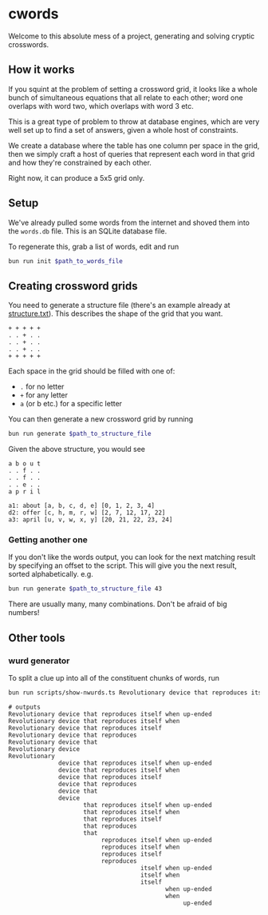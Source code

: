 # cwords

Welcome to this absolute mess of a project, generating and solving cryptic crosswords.

## How it works

If you squint at the problem of setting a crossword grid, it looks like a whole
bunch of simultaneous equations that all relate to each other;
word one overlaps with word two, which overlaps with word 3 etc.

This is a great type of problem to throw at database engines, which are very
well set up to find a set of answers, given a whole host of constraints.

We create a database where the table has one column per space in the grid,
then we simply craft a host of queries that represent each word in that grid
and how they're constrained by each other.

Right now, it can produce a 5x5 grid only.

## Setup

We've already pulled some words from the internet and shoved them into the
`words.db` file. This is an SQLite database file.

To regenerate this, grab a list of words, edit and run 
```sh
bun run init $path_to_words_file
```

## Creating crossword grids

You need to generate a structure file (there's an example already at [structure.txt](./structure.txt)). This describes the shape of the grid that you want.

```
+ + + + +
. . + . .
. . + . .
. . + . .
+ + + + +
```

Each space in the grid should be filled with one of:

* `.` for no letter
* `+` for any letter
* `a` (or b etc.) for a specific letter

You can then generate a new crossword grid by running
```sh
bun run generate $path_to_structure_file
```

Given the above structure, you would see
```
a b o u t
. . f . .
. . f . .
. . e . .
a p r i l

a1: about [a, b, c, d, e] [0, 1, 2, 3, 4]
d2: offer [c, h, m, r, w] [2, 7, 12, 17, 22]
a3: april [u, v, w, x, y] [20, 21, 22, 23, 24]
```

### Getting another one
If you don't like the words output, you can look for the next matching result by specifying an offset to the script. This will give you the next result, sorted alphabetically. e.g.
```sh
bun run generate $path_to_structure_file 43
```

There are usually many, many combinations. Don't be afraid of big numbers!

## Other tools

### wurd generator
To split a clue up into all of the constituent chunks of words, run
```sh
bun run scripts/show-nwurds.ts Revolutionary device that reproduces itself when up-ended
```
```
# outputs
Revolutionary device that reproduces itself when up-ended
Revolutionary device that reproduces itself when
Revolutionary device that reproduces itself
Revolutionary device that reproduces
Revolutionary device that
Revolutionary device
Revolutionary
              device that reproduces itself when up-ended
              device that reproduces itself when
              device that reproduces itself
              device that reproduces
              device that
              device
                     that reproduces itself when up-ended
                     that reproduces itself when
                     that reproduces itself
                     that reproduces
                     that
                          reproduces itself when up-ended
                          reproduces itself when
                          reproduces itself
                          reproduces
                                     itself when up-ended
                                     itself when
                                     itself
                                            when up-ended
                                            when
                                                 up-ended
```